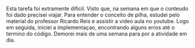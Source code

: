 Esta tarefa foi extramente dificil. Visto que, na semana em que o conteudo foi dado precisei viajar.
Para entender o conceito de pilha, estudei pelo material do professor Ricardo Reis  e assistir a video aula no youtube.
Logo em seguida, iniciei a implementaçao, encontrando alguns erros até o termino do código. Demorei mais de uma semana para por
a atividade em dia. 
